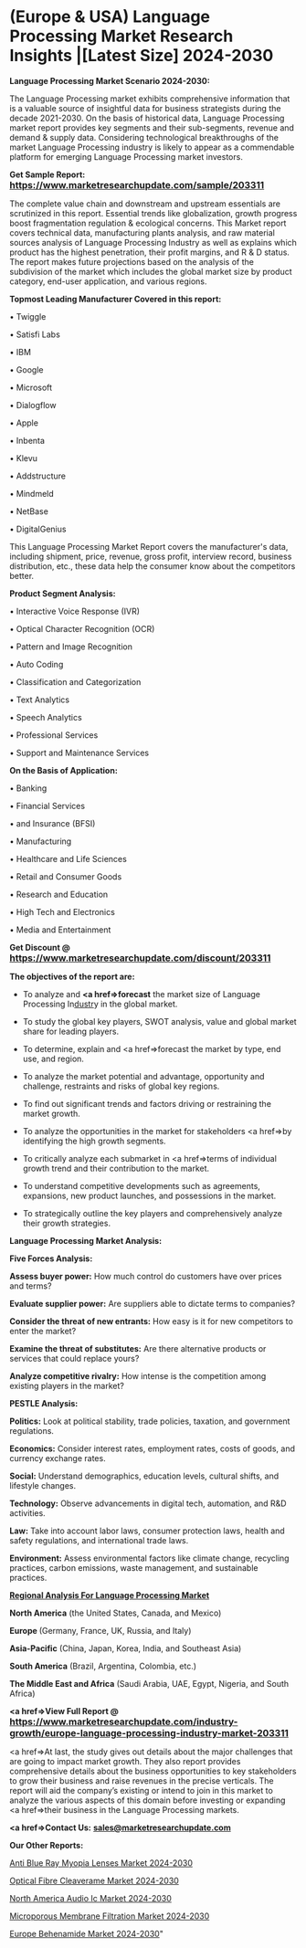# (Europe & USA) Language Processing Market Research Insights |[Latest Size] 2024-2030

<strong>Language Processing Market Scenario 2024-2030:</strong>

The Language Processing market exhibits comprehensive information that is a valuable source of insightful data for business strategists during the decade 2021-2030. On the basis of historical data, Language Processing market report provides key segments and their sub-segments, revenue and demand &amp; supply data. Considering technological breakthroughs of the market Language Processing industry is likely to appear as a commendable platform for emerging Language Processing market investors.

<strong>Get Sample Report: <a href=https://www.marketresearchupdate.com/sample/203311><font size=3 color=#0000ff>https://www.marketresearchupdate.com/sample/203311</font></a></strong>

The complete value chain and downstream and upstream essentials are scrutinized in this report. Essential trends like globalization, growth progress boost fragmentation regulation &amp; ecological concerns. This Market report covers technical data, manufacturing plants analysis, and raw material sources analysis of Language Processing Industry as well as explains which product has the highest penetration, their profit margins, and R & D status. The report makes future projections based on the analysis of the subdivision of the market which includes the global market size by product category, end-user application, and various regions.

<strong>Topmost Leading Manufacturer Covered in this report:</strong>

• Twiggle

• Satisfi Labs

• IBM

• Google

• Microsoft

• Dialogflow

• Apple

• Inbenta

• Klevu

• Addstructure

• Mindmeld

• NetBase

• DigitalGenius

This Language Processing Market Report covers the manufacturer's data, including shipment, price, revenue, gross profit, interview record, business distribution, etc., these data help the consumer know about the competitors better.

<strong>Product Segment Analysis: </strong>

• Interactive Voice Response (IVR)

• Optical Character Recognition (OCR)

• Pattern and Image Recognition

• Auto Coding

• Classification and Categorization

• Text Analytics

• Speech Analytics

• Professional Services

• Support and Maintenance Services

<strong>On the Basis of Application:</strong>

• Banking

• Financial Services

• and Insurance (BFSI)

• Manufacturing

• Healthcare and Life Sciences

• Retail and Consumer Goods

• Research and Education

• High Tech and Electronics

• Media and Entertainment

<strong>Get Discount @ <a href=https://www.marketresearchupdate.com/discount/203311><font size=3 color=#0000ff>https://www.marketresearchupdate.com/discount/203311</font></a></strong>

<strong><b>The objectives of the report are:</b></strong>

- To analyze and <strong><a href=><strong>forecast</strong></a></strong> the market size of Language Processing In<a href=ASDF991299>dustr</a>y in the global market.

- To study the global key players, SWOT analysis, value and global market share for leading players.

- To determine, explain and <a href=>forecast</a> the market by type, end use, and region.

- To analyze the market potential and advantage, opportunity and challenge, restraints and risks of global key regions.

- To find out significant trends and factors driving or restraining the market growth.

- To analyze the opportunities in the market for stakeholders <a href=>by</a> identifying the high growth segments.

- To critically analyze each submarket in <a href=>terms</a> of individual growth trend and their contribution to the market.

- To understand competitive developments such as agreements, expansions, new product launches, and possessions in the market.

- To strategically outline the key players and comprehensively analyze their growth strategies.

<strong>Language Processing Market Analysis:</strong>

<strong>Five Forces Analysis:</strong>

<strong>Assess buyer power:</strong> How much control do customers have over prices and terms?

<strong>Evaluate supplier power:</strong> Are suppliers able to dictate terms to companies?

<strong>Consider the threat of new entrants:</strong> How easy is it for new competitors to enter the market?

<strong>Examine the threat of substitutes:</strong> Are there alternative products or services that could replace yours?

<strong>Analyze competitive rivalry:</strong> How intense is the competition among existing players in the market?

<strong>PESTLE Analysis:</strong>

<strong>Politics:</strong> Look at political stability, trade policies, taxation, and government regulations.

<strong>Economics:</strong> Consider interest rates, employment rates, costs of goods, and currency exchange rates.

<strong>Social:</strong> Understand demographics, education levels, cultural shifts, and lifestyle changes.

<strong>Technology:</strong> Observe advancements in digital tech, automation, and R&D activities.

<strong>Law:</strong> Take into account labor laws, consumer protection laws, health and safety regulations, and international trade laws.

<strong>Environment:</strong> Assess environmental factors like climate change, recycling practices, carbon emissions, waste management, and sustainable practices.

<strong><u><b>Regional Analysis For Language Processing Market</b></u></strong>

<strong><b>North America</b></strong> (the United States, Canada, and Mexico)

<strong><b>Europe </b></strong>(Germany, France, UK, Russia, and Italy)

<strong><b>Asia-Pacific</b></strong> (China, Japan, Korea, India, and Southeast Asia)

<strong><b>South America</b></strong> (Brazil, Argentina, Colombia, etc.)

<strong><b>The Middle East and Africa</b></strong> (Saudi Arabia, UAE, Egypt, Nigeria, and South Africa)

<strong><a href=>View Full Report</a> @ <a href=https://www.marketresearchupdate.com/industry-growth/europe-language-processing-industry-market-203311><font size=3 color=#0000ff>https://www.marketresearchupdate.com/industry-growth/europe-language-processing-industry-market-203311</font></a></strong>

<a href=>At last,</a> the study gives out details about the major challenges that are going to impact market growth. They also report provides comprehensive details about the business opportunities to key stakeholders to grow their business and raise revenues in the precise verticals. The report will aid the company’s existing or intend to join in this market to analyze the various aspects of this domain before investing or expanding <a href=>their</a> business in the Language Processing markets.

<strong><a href=>Contact Us:</a></strong>
<strong>sales@marketresearchupdate.com</strong>

<strong>Our Other Reports:</strong>

<a href=https://www.linkedin.com/pulse/anti-blue-ray-myopia-lenses-market-2023-top-key>Anti Blue Ray Myopia Lenses Market 2024-2030</a>

<a href=https://www.linkedin.com/pulse/optical-fibre-cleaverame-market-2023-remarking>Optical Fibre Cleaverame Market 2024-2030</a>

<a href=https://www.linkedin.com/pulse/north-america-audio-ic-market-2023-top-key-players>North America Audio Ic Market 2024-2030</a>

<a href=https://www.linkedin.com/pulse/microporous-membrane-filtration-market-2023-top-key-jwl6f/>Microporous Membrane Filtration Market 2024-2030</a>

<a href=https://www.linkedin.com/pulse/europe-behenamide-market-research-report-98r9f/>Europe Behenamide Market 2024-2030</a>"
